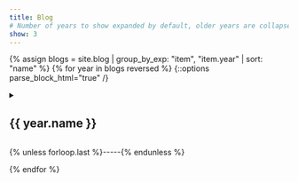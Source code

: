 ```yaml
---
title: Blog
# Number of years to show expanded by default, older years are collapsed
show: 3
---
```

{% assign blogs = site.blog | group_by_exp: "item", "item.year" | sort: "name" %}
{% for year in blogs reversed %}
{::options parse_block_html="true" /}
<details {% if forloop.first %}open{% endif %}>
<summary>
<h2>{{ year.name }}</h2>
</summary>
{% for event in year.items reversed %}
### {{ event.date | date: "%b %d" }}

{% if event.img %}
<a href="{{ event.img }}" target="_blank" rel="noopener noreferrer" class="blog-img">
    <img src="{{ event.img }}" class="blog-img"/>
</a>
{% endif %}

{{ event.content }}

{% endfor %}
</details>

{% unless forloop.last %}-----{% endunless %}

{% endfor %}
